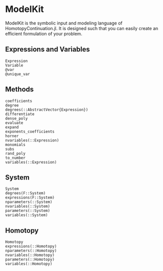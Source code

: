 # ModelKit

ModelKit is the symbolic input and modeling language of HomotopyContinuation.jl.
It is designed such that you can easily create an efficient formulation of your problem.

## Expressions and Variables
```@docs
Expression
Variable
@var
@unique_var
```

## Methods
```@docs
coefficients
degree
degrees(::AbstractVector{Expression})
differentiate
dense_poly
evaluate
expand
exponents_coefficients
horner
nvariables(::Expression)
monomials
subs
rand_poly
to_number
variables(::Expression)
```

## System
```@docs
System
degrees(F::System)
expressions(F::System)
nparameters(::System)
nvariables(::System)
parameters(::System)
variables(::System)
```

## Homotopy
```@docs
Homotopy
expressions(::Homotopy)
nparameters(::Homotopy)
nvariables(::Homotopy)
parameters(::Homotopy)
variables(::Homotopy)
```
